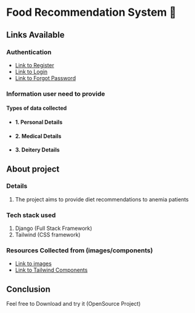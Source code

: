 # Food Recommendation System 🥗

## Links Available

### Authentication

- [Link to Register](http://127.0.0.1:8000/accounts/registration/)
- [Link to Login](http://127.0.0.1:8000/accounts/)
- [Link to Forgot Password](http://127.0.0.1:8000/accounts/password-reset/)
  
### Information user need to provide

#### Types of data collected
- #### 1. Personal Details
- #### 2. Medical Details
- #### 3. Deitery Details

## About project

### Details

1. The project aims to provide diet recommendations to anemia patients 

### Tech stack used

1. Django (Full Stack Framework)
2. Tailwind (CSS framework)


### Resources Collected from (images/components)

- [Link to images](https://pixabay.com/)
- [Link to Tailwind Components](https://flowbite.com)

## Conclusion

Feel free to Download and try it (OpenSource Project)

